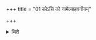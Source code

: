 +++
title = "01 कोऽसि को नामेत्याहवनीयम्"

+++

<details><summary>थिते</summary>

कोऽसि को नामेत्याहवनीयम् १
</details>
